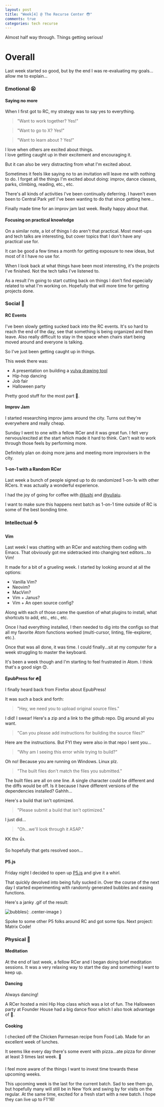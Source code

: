 ```yaml
---
layout: post
title: "Week[4] @ The Recurse Center 😳"
comments: true
categories: tech recurse
---
```


Almost half way through. Things getting serious!

# Overall

Last week started so good, but by the end I was re-evaluating my goals... allow me to explain...

### Emotional 😫

#### **Saying no more**

When I first got to RC, my strategy was to say yes to everything.

> "Want to work together? Yes!"

> "Want to go to X? Yes!"

> "Want to learn about <insert obscure topic>? Yes!"

I love when others are excited about things.  
I love getting caught up in their excitement and encouraging it.

But it can also be very distracting from what I'm excited about.

Sometimes it feels like saying no to an invitation will leave me with nothing to do. I forget all the things I'm excited about doing: improv, dance classes, parks, climbing, reading, etc., etc.

There's all kinds of activities I've been continually deferring. I haven't even been to Central Park yet! I've been wanting to do that since getting here...

Finally made time for an improv jam last week. Really happy about that.

#### **Focusing on practical knowledge**

On a similar note, a lot of things I do aren't that practical. Most meet-ups and tech talks are interesting, but cover topics that I don't have any practical use for.

It can be good a few times a month for getting exposure to new ideas, but most of it I have no use for.

When I look back at what things have been most interesting, it's the projects I've finished. Not the tech talks I've listened to.

As a result I'm going to start cutting back on things I don't find especially related to what I'm working on. Hopefully that will more time for getting projects done.

### Social 👏

#### **RC Events**

I've been slowly getting sucked back into the RC events. It's so hard to reach the end of the day, see that something is being organized and then leave. Also really difficult to stay in the space when chairs start being moved around and everyone is talking.

So I've just been getting caught up in things.

This week there was:

- A presentation on building a [vulva drawing tool](https://www.theguardian.com/lifeandstyle/ng-interactive/2016/sep/23/draw-a-vulva)  
- Hip-hop dancing  
- Job fair  
- Halloween party  

Pretty good stuff for the most part 🙂.

#### **Improv Jam**

I started researching improv jams around the city. Turns out they're everywhere and really cheap.

Sunday I went to one with a fellow RCer and it was great fun. I felt very nervous/excited at the start which made it hard to think. Can't wait to work through those feels by performing more.

Definitely plan on doing more jams and meeting more improvisers in the city.

#### **1-on-1 with a Random RCer**

Last week a bunch of people signed up to do randomized 1-on-1s with other RCers. It was actually a wonderful experience.

I had the joy of going for coffee with [@lushi](https://github.com/lushi) and [@yuliaju](https://github.com/yuliaju).

I want to make sure this happens next batch as 1-on-1 time outside of RC is some of the best bonding time.

### Intellectual ☕️

#### **Vim**

Last week I was chatting with an RCer and watching them coding with Emacs. That obviously got me sidetracked into changing text editors...to Vim!

It made for a bit of a grueling week. I started by looking around at all the options:

- Vanilla Vim?  
- Neovim?  
- MacVim?  
- Vim + Janus?  
- Vim + An open source config?  

Along with each of those came the question of what plugins to install, what shortcuts to add, etc., etc., etc.

Once I had everything installed, I then needed to dig into the configs so that all my favorite Atom functions worked (multi-cursor, linting, file-explorer, etc.).

Once that was all done, it was time. I could finally...sit at my computer for a week struggling to master the keyboard.

It's been a week though and I'm starting to feel frustrated in Atom. I think that's a good sign 😊.

#### **EpubPress for 🔥🐺**

I finally heard back from Firefox about EpubPress!

It was such a back and forth:

> "Hey, we need you to upload original source files."

I did! I swear! Here's a zip and a link to the github repo. Dig around all you want.

> "Can you please add instructions for building the source files?"

Here are the instructions. But FYI they were also in that repo I sent you...

> "Why am I seeing this error while trying to build?"

Oh no! Because you are running on Windows. Linux plz.

> "The built files don't match the files you submitted."

The built files are all on one line. A single character could be different and the diffs would be off. Is it because I have different versions of the dependencies installed? Gahhh...

Here's a build that isn't optimized.

> "Please submit a build that isn't optimized."

I just did...

> "Oh...we'll look through it ASAP."

KK thx 👍.

So hopefully that gets resolved soon...

#### **P5.js**

Friday night I decided to open up [P5.js](https://p5js.org/) and give it a whirl.

That quickly devolved into being fully sucked in. Over the course of the next day I started experimenting with randomly generated bubbles and easing functions.

Here's a janky .gif of the result:

![bubbles](/assets/posts/bubbles.gif){: .center-image }

Spoke to some other P5 folks around RC and got some tips. Next project: Matrix Code!

### Physical 👊

#### **Meditation**

At the end of last week, a fellow RCer and I began doing brief meditation sessions. It was a very relaxing way to start the day and something I want to keep up.

#### **Dancing**

Always dancing!

A RCer hosted a mini Hip Hop class which was a lot of fun.
The Halloween party at Founder House had a big dance floor which I also took advantage of 💃.

#### **Cooking**

I checked off the Chicken Parmesan recipe from Food Lab. Made for an excellent week of lunches.

It seems like every day there's some event with pizza...ate pizza for dinner at least 3 times last week. 🍕

### </End>

I feel more aware of the things I want to invest time towards these upcoming weeks.

This upcoming week is the last for the current batch. Sad to see them go, but hopefully many will still be in New York and swing by for visits on the regular.
At the same time, excited for a fresh start with a new batch. I hope they can live up to F1'16!
